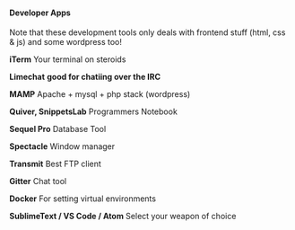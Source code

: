 #### Developer Apps
Note that these development tools only deals with frontend stuff (html, css & js) and some wordpress too!

**iTerm**
Your terminal on steroids

**Limechat**
**good for chatiing over the IRC**

**MAMP**
Apache + mysql + php stack (wordpress)

**Quiver, SnippetsLab**
Programmers Notebook

**Sequel Pro**
Database Tool

**Spectacle**
Window manager

**Transmit**
Best FTP client

**Gitter**
Chat tool

**Docker**
For setting virtual environments

**SublimeText / VS Code / Atom**
Select your weapon of choice